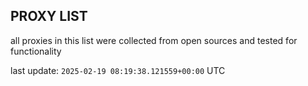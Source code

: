 ## PROXY LIST

all proxies in this list were collected from open sources and tested for functionality

last update: `2025-02-19 08:19:38.121559+00:00` UTC